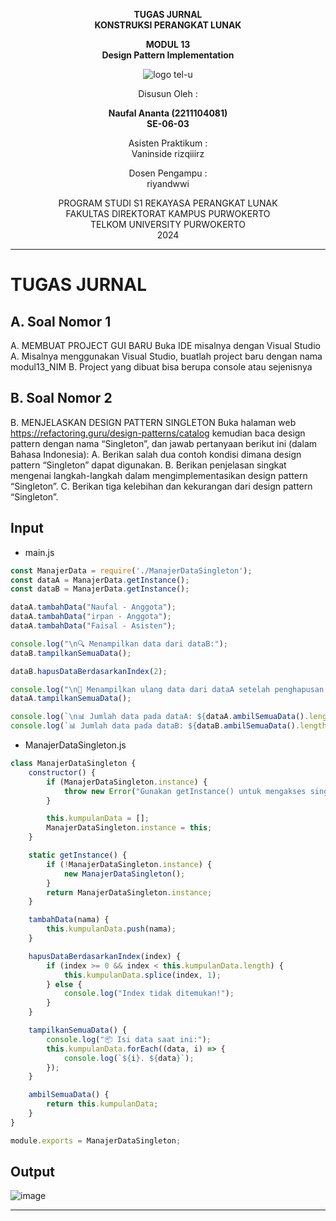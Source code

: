 <div align="center">

**TUGAS JURNAL**  
**KONSTRUKSI PERANGKAT LUNAK**

**MODUL 13**  
**Design Pattern Implementation**

![logo tel-u](https://github.com/user-attachments/assets/3a44181d-9c92-47f6-8cf0-87755117fd99)

Disusun Oleh :

**Naufal Ananta (2211104081)**  
**SE-06-03**

Asisten Praktikum :  
Vaninside
rizqiiirz

Dosen Pengampu :  
riyandwwi

PROGRAM STUDI S1 REKAYASA PERANGKAT LUNAK  
FAKULTAS DIREKTORAT KAMPUS PURWOKERTO  
TELKOM UNIVERSITY PURWOKERTO  
2024

</div>

---

# TUGAS JURNAL

## A. Soal Nomor 1

A. MEMBUAT PROJECT GUI BARU
Buka IDE misalnya dengan Visual Studio
A. Misalnya menggunakan Visual Studio, buatlah project baru dengan nama modul13_NIM
B. Project yang dibuat bisa berupa console atau sejenisnya
## B. Soal Nomor 2

B. MENJELASKAN DESIGN PATTERN SINGLETON
Buka halaman web https://refactoring.guru/design-patterns/catalog kemudian baca design pattern
dengan nama “Singleton”, dan jawab pertanyaan berikut ini (dalam Bahasa Indonesia):
A. Berikan salah dua contoh kondisi dimana design pattern “Singleton” dapat digunakan.
B. Berikan penjelasan singkat mengenai langkah-langkah dalam mengimplementasikan design
pattern “Singleton”.
C. Berikan tiga kelebihan dan kekurangan dari design pattern “Singleton”.

## Input

- main.js

```js
const ManajerData = require('./ManajerDataSingleton');
const dataA = ManajerData.getInstance();
const dataB = ManajerData.getInstance();

dataA.tambahData("Naufal - Anggota");
dataA.tambahData("irpan - Anggota");
dataA.tambahData("Faisal - Asisten");

console.log("\n🔍 Menampilkan data dari dataB:");
dataB.tampilkanSemuaData();

dataB.hapusDataBerdasarkanIndex(2);

console.log("\n🧾 Menampilkan ulang data dari dataA setelah penghapusan:");
dataA.tampilkanSemuaData();

console.log(`\n📊 Jumlah data pada dataA: ${dataA.ambilSemuaData().length}`);
console.log(`📊 Jumlah data pada dataB: ${dataB.ambilSemuaData().length}`);


```

- ManajerDataSingleton.js

```js
class ManajerDataSingleton {
    constructor() {
        if (ManajerDataSingleton.instance) {
            throw new Error("Gunakan getInstance() untuk mengakses singleton.");
        }

        this.kumpulanData = [];
        ManajerDataSingleton.instance = this;
    }

    static getInstance() {
        if (!ManajerDataSingleton.instance) {
            new ManajerDataSingleton();
        }
        return ManajerDataSingleton.instance;
    }

    tambahData(nama) {
        this.kumpulanData.push(nama);
    }

    hapusDataBerdasarkanIndex(index) {
        if (index >= 0 && index < this.kumpulanData.length) {
            this.kumpulanData.splice(index, 1);
        } else {
            console.log("Index tidak ditemukan!");
        }
    }

    tampilkanSemuaData() {
        console.log("📦 Isi data saat ini:");
        this.kumpulanData.forEach((data, i) => {
            console.log(`${i}. ${data}`);
        });
    }

    ambilSemuaData() {
        return this.kumpulanData;
    }
}

module.exports = ManajerDataSingleton;


```

## Output
![image](https://github.com/user-attachments/assets/938b56a2-9450-4c27-9d8b-50e40953c1a6)

---

